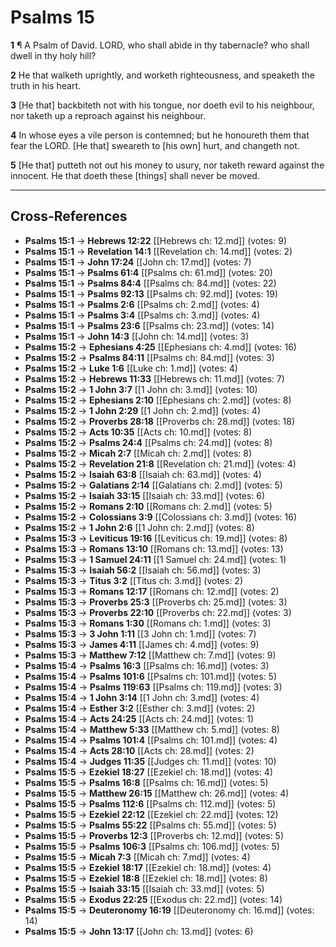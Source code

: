 # Psalms 15

**1** ¶ A Psalm of David. LORD, who shall abide in thy tabernacle? who shall dwell in thy holy hill?

**2** He that walketh uprightly, and worketh righteousness, and speaketh the truth in his heart.

**3** [He that] backbiteth not with his tongue, nor doeth evil to his neighbour, nor taketh up a reproach against his neighbour.

**4** In whose eyes a vile person is contemned; but he honoureth them that fear the LORD. [He that] sweareth to [his own] hurt, and changeth not.

**5** [He that] putteth not out his money to usury, nor taketh reward against the innocent. He that doeth these [things] shall never be moved.

---

## Cross-References

- **Psalms 15:1** → **Hebrews 12:22** [[Hebrews ch: 12.md]] (votes: 9)
- **Psalms 15:1** → **Revelation 14:1** [[Revelation ch: 14.md]] (votes: 2)
- **Psalms 15:1** → **John 17:24** [[John ch: 17.md]] (votes: 7)
- **Psalms 15:1** → **Psalms 61:4** [[Psalms ch: 61.md]] (votes: 20)
- **Psalms 15:1** → **Psalms 84:4** [[Psalms ch: 84.md]] (votes: 22)
- **Psalms 15:1** → **Psalms 92:13** [[Psalms ch: 92.md]] (votes: 19)
- **Psalms 15:1** → **Psalms 2:6** [[Psalms ch: 2.md]] (votes: 4)
- **Psalms 15:1** → **Psalms 3:4** [[Psalms ch: 3.md]] (votes: 4)
- **Psalms 15:1** → **Psalms 23:6** [[Psalms ch: 23.md]] (votes: 14)
- **Psalms 15:1** → **John 14:3** [[John ch: 14.md]] (votes: 3)
- **Psalms 15:2** → **Ephesians 4:25** [[Ephesians ch: 4.md]] (votes: 16)
- **Psalms 15:2** → **Psalms 84:11** [[Psalms ch: 84.md]] (votes: 3)
- **Psalms 15:2** → **Luke 1:6** [[Luke ch: 1.md]] (votes: 4)
- **Psalms 15:2** → **Hebrews 11:33** [[Hebrews ch: 11.md]] (votes: 7)
- **Psalms 15:2** → **1 John 3:7** [[1 John ch: 3.md]] (votes: 10)
- **Psalms 15:2** → **Ephesians 2:10** [[Ephesians ch: 2.md]] (votes: 8)
- **Psalms 15:2** → **1 John 2:29** [[1 John ch: 2.md]] (votes: 4)
- **Psalms 15:2** → **Proverbs 28:18** [[Proverbs ch: 28.md]] (votes: 18)
- **Psalms 15:2** → **Acts 10:35** [[Acts ch: 10.md]] (votes: 8)
- **Psalms 15:2** → **Psalms 24:4** [[Psalms ch: 24.md]] (votes: 8)
- **Psalms 15:2** → **Micah 2:7** [[Micah ch: 2.md]] (votes: 8)
- **Psalms 15:2** → **Revelation 21:8** [[Revelation ch: 21.md]] (votes: 4)
- **Psalms 15:2** → **Isaiah 63:8** [[Isaiah ch: 63.md]] (votes: 4)
- **Psalms 15:2** → **Galatians 2:14** [[Galatians ch: 2.md]] (votes: 5)
- **Psalms 15:2** → **Isaiah 33:15** [[Isaiah ch: 33.md]] (votes: 6)
- **Psalms 15:2** → **Romans 2:10** [[Romans ch: 2.md]] (votes: 5)
- **Psalms 15:2** → **Colossians 3:9** [[Colossians ch: 3.md]] (votes: 16)
- **Psalms 15:2** → **1 John 2:6** [[1 John ch: 2.md]] (votes: 8)
- **Psalms 15:3** → **Leviticus 19:16** [[Leviticus ch: 19.md]] (votes: 8)
- **Psalms 15:3** → **Romans 13:10** [[Romans ch: 13.md]] (votes: 13)
- **Psalms 15:3** → **1 Samuel 24:11** [[1 Samuel ch: 24.md]] (votes: 1)
- **Psalms 15:3** → **Isaiah 56:2** [[Isaiah ch: 56.md]] (votes: 3)
- **Psalms 15:3** → **Titus 3:2** [[Titus ch: 3.md]] (votes: 2)
- **Psalms 15:3** → **Romans 12:17** [[Romans ch: 12.md]] (votes: 2)
- **Psalms 15:3** → **Proverbs 25:3** [[Proverbs ch: 25.md]] (votes: 3)
- **Psalms 15:3** → **Proverbs 22:10** [[Proverbs ch: 22.md]] (votes: 3)
- **Psalms 15:3** → **Romans 1:30** [[Romans ch: 1.md]] (votes: 3)
- **Psalms 15:3** → **3 John 1:11** [[3 John ch: 1.md]] (votes: 7)
- **Psalms 15:3** → **James 4:11** [[James ch: 4.md]] (votes: 9)
- **Psalms 15:3** → **Matthew 7:12** [[Matthew ch: 7.md]] (votes: 9)
- **Psalms 15:4** → **Psalms 16:3** [[Psalms ch: 16.md]] (votes: 3)
- **Psalms 15:4** → **Psalms 101:6** [[Psalms ch: 101.md]] (votes: 5)
- **Psalms 15:4** → **Psalms 119:63** [[Psalms ch: 119.md]] (votes: 3)
- **Psalms 15:4** → **1 John 3:14** [[1 John ch: 3.md]] (votes: 4)
- **Psalms 15:4** → **Esther 3:2** [[Esther ch: 3.md]] (votes: 2)
- **Psalms 15:4** → **Acts 24:25** [[Acts ch: 24.md]] (votes: 1)
- **Psalms 15:4** → **Matthew 5:33** [[Matthew ch: 5.md]] (votes: 8)
- **Psalms 15:4** → **Psalms 101:4** [[Psalms ch: 101.md]] (votes: 4)
- **Psalms 15:4** → **Acts 28:10** [[Acts ch: 28.md]] (votes: 2)
- **Psalms 15:4** → **Judges 11:35** [[Judges ch: 11.md]] (votes: 10)
- **Psalms 15:5** → **Ezekiel 18:27** [[Ezekiel ch: 18.md]] (votes: 4)
- **Psalms 15:5** → **Psalms 16:8** [[Psalms ch: 16.md]] (votes: 5)
- **Psalms 15:5** → **Matthew 26:15** [[Matthew ch: 26.md]] (votes: 4)
- **Psalms 15:5** → **Psalms 112:6** [[Psalms ch: 112.md]] (votes: 5)
- **Psalms 15:5** → **Ezekiel 22:12** [[Ezekiel ch: 22.md]] (votes: 12)
- **Psalms 15:5** → **Psalms 55:22** [[Psalms ch: 55.md]] (votes: 5)
- **Psalms 15:5** → **Proverbs 12:3** [[Proverbs ch: 12.md]] (votes: 5)
- **Psalms 15:5** → **Psalms 106:3** [[Psalms ch: 106.md]] (votes: 5)
- **Psalms 15:5** → **Micah 7:3** [[Micah ch: 7.md]] (votes: 4)
- **Psalms 15:5** → **Ezekiel 18:17** [[Ezekiel ch: 18.md]] (votes: 4)
- **Psalms 15:5** → **Ezekiel 18:8** [[Ezekiel ch: 18.md]] (votes: 8)
- **Psalms 15:5** → **Isaiah 33:15** [[Isaiah ch: 33.md]] (votes: 5)
- **Psalms 15:5** → **Exodus 22:25** [[Exodus ch: 22.md]] (votes: 14)
- **Psalms 15:5** → **Deuteronomy 16:19** [[Deuteronomy ch: 16.md]] (votes: 14)
- **Psalms 15:5** → **John 13:17** [[John ch: 13.md]] (votes: 6)
